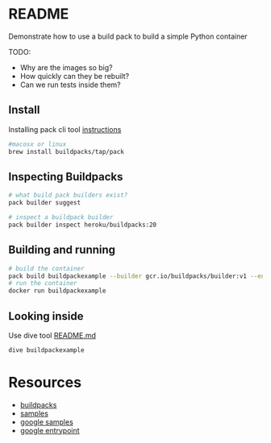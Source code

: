 # README
Demonstrate how to use a build pack to build a simple Python container

TODO: 
* Why are the images so big?
* How quickly can they be rebuilt?
* Can we run tests inside them?

## Install 
Installing pack cli tool [instructions](https://buildpacks.io/docs/tools/pack/)

```sh
#macosx or linux 
brew install buildpacks/tap/pack
```

## Inspecting Buildpacks
```sh
# what build pack builders exist?
pack builder suggest

# inspect a buildpack builder
pack builder inspect heroku/buildpacks:20  
```

## Building and running
```sh
# build the container
pack build buildpackexample --builder gcr.io/buildpacks/builder:v1 --env GOOGLE_ENTRYPOINT="python main.py" 
# run the container
docker run buildpackexample    
```

## Looking inside
Use dive tool [README.md](../30_dive_ci/README.md) 
```sh
dive buildpackexample    
```

# Resources 
* [buildpacks](https://buildpacks.io/)  
* [samples](https://github.com/buildpacks/samples)  
* [google samples](https://github.com/GoogleCloudPlatform/buildpack-samples)  
* [google entrypoint](https://github.com/GoogleCloudPlatform/buildpacks#default-entrypoint-behavior)  

